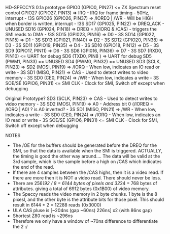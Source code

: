 

HD-SPECCYS 0.1a prototype
GPIO0  (GPIO0,  PIN27) <= ZX Spectrum reset control
GPIO27 (GPIO27, PIN13) => IRQ - IRQ for frame timing - 50Hz, interrupt - !3S
GPIO26 (GPIO26, PIN37) => /IOREQ | /WR - Will be HIGH when border is written, interrupt - !3S
SD17   (GPI025, PIN22) => DREQ_ACK - UNUSED
SD16   (GPI024, PIN18) => DREQ = /(/IORQ & /CAS) - triggers the SMI reads to DMA - !3S
SD15   (GPI023, PIN16) => D0 - 3S
SD14   (GPI022, PIN15) => D1 - 3S
SD13   (GPI021, PIN40) => D2 - 3S
SD12   (GPIO20, PIN38) => D3 - 3S
SD11   (GPIO19, PIN35) => D4 - 3S
SD10   (GPIO18, PIN12) => D5 - 3S
SD9    (GPIO17, PIN11) => D6 - 3S
SD8    (GPI016, PIN36) => D7 - 3S
SD7    (RXD0,   PIN10) <= UART for debug
SD6    (TXD0,   PIN8 ) => UART for debug 
SD5    (PWM1,   PIN33) == UNUSED
SD4    (PWM0,   PIN32) == UNUSED
SD3    (SCLK,   PIN23) => 
SD2    (MOSI,   PIN19) => /IORQ - When low, indicates an IO read or write - 3S
SD1    (MISO,   PIN21) => CAS - Used to detect writes to video memory - 3S
SD0    (CE0,    PIN24) => /WR - When low, indicates a write - 3S
SOE/SE (GPIO6,  PIN31) <= SMI CLK - Clock for SMI, Switch off except when debugging

Original Prototype?
SD3    (SCLK,   PIN23) => CAS - Used to detect writes to video memory - 3S
SD2    (MOSI,   PIN19) => A0 - Address bit 0 (/IOREQ = /IORQ | A0) ? is A0 inverted? - 3S
SD1    (MISO,   PIN21) => /WR - When low, indicates a write - 3S
SD0    (CE0,    PIN24) => /IORQ - When low, indicates an IO read or write - 3S
SOE/SE (GPIO6,  PIN31) <= SMI CLK - Clock for SMI, Switch off except when debugging

NOTES
- The /OE for the buffers should be generated before the DREQ for the SMI, so that the data is
available when the SMI is triggered. ACTUALLY, the timing is good the other way around....
The data will be valid at the 3rd sample, which is the sample before a high on /CAS which
indicates the end of the read.
- If there are 4 samples between the /CAS highs, then it is a video read. If there are more
then it is NOT a video read. There should never be less.
- There are 256*192 / 8 = 6144 bytes of pixels and 32*24 = 768 bytes of attributes. 
giving a total of 6912 bytes (0x1B00) of video memory.
- The Speccy reads the video memory in 2 byte chunks. 1 byte is the 8 pixesl, and the other
byte is the attribute bits for those pixel. This should result in 6144 * 2 = 12288 reads (0x3000)
- ULA CAS pluse is [~204ns (gap ~60ns) 226ns] x2 (with 86ns gap)
- Shortest Z80 read is ~296ns
- Therefore we only have a window of ~70ns difference to differentiate the 2 :/

